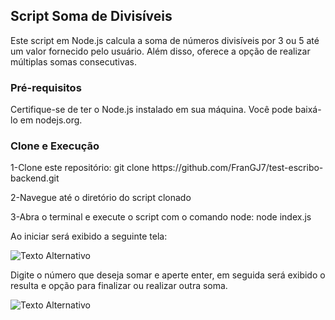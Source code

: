 <h2>Script Soma de Divisíveis</h2>

<p>Este script em Node.js calcula a soma de números divisíveis por 3 ou 5 até um valor fornecido pelo usuário. Além disso, oferece a opção de realizar múltiplas somas consecutivas.</p>

<h3>Pré-requisitos</h3>

<p>Certifique-se de ter o Node.js instalado em sua máquina. Você pode baixá-lo em nodejs.org.</p>

<h3>Clone e Execução</h3>

<p>1-Clone este repositório: git clone https://github.com/FranGJ7/test-escribo-backend.git</p>

<p>2-Navegue até o diretório do script clonado</p> 

<p>3-Abra o terminal e execute o script com o comando node: node index.js</p>

<p>Ao iniciar será exibido a seguinte tela:</p>

<img src="https://github.com/FranGJ7/test-escribo-backend/assets/97806169/188a8e47-9023-449b-9347-d87128fe3c44)https://github.com/FranGJ7/test-escribo-backend/assets/97806169/188a8e47-9023-449b-9347-d87128fe3c44" alt="Texto Alternativo"></img>

<p>Digite o número que deseja somar e aperte enter, em seguida será exibido o resulta e opção para finalizar ou realizar outra soma.</p>


<img src="https://github.com/FranGJ7/test-escribo-backend/assets/97806169/45000fcf-af43-478b-adf2-558856f7bdb3" alt="Texto Alternativo"></img>









